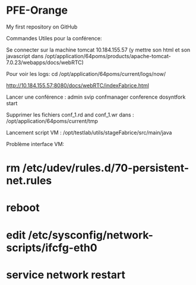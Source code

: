 # PFE-Orange

My first repository on GitHub

Commandes Utiles pour la conférence:

Se connecter sur la machine tomcat 10.184.155.57 (y mettre son html et son javascript dans /opt/application/64poms/products/apache-tomcat-7.0.23/webapps/docs/webRTC)

Pour voir les logs: cd  /opt/application/64poms/current/logs/now/

http://10.184.155.57:8080/docs/webRTC/indexFabrice.html

Lancer une conférence : admin svip confmanager conference dosyntfork start

Supprimer les fichiers conf\_1.rd and conf\_1.wr dans : /opt/application/64poms/current/tmp

Lancement script VM : /opt/testlab/utils/stageFabrice/src/main/java

Problème interface VM:
# rm /etc/udev/rules.d/70-persistent-net.rules
# reboot
# edit /etc/sysconfig/network-scripts/ifcfg-eth0
# service network restart

